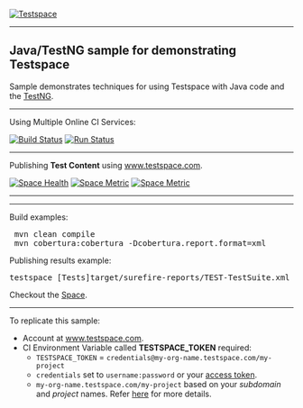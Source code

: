 [![Testspace](http://www.testspace.com/public/img/testspace_logo.png)](http://www.testspace.com)
***

## Java/TestNG sample for demonstrating Testspace

Sample demonstrates techniques for using Testspace with Java code and the [TestNG](http://testng.org/).

***

Using Multiple Online CI Services:

[![Build Status](https://travis-ci.org/testspace-samples/java.testng.svg?branch=master)](https://travis-ci.org/testspace-samples/java.testng)
[![Run Status](https://api.shippable.com/projects/570770c52a8192902e1bc922/badge?branch=master)](https://app.shippable.com/projects/570770c52a8192902e1bc922)


***
Publishing **Test Content** using www.testspace.com.

[![Space Health](https://samples.testspace.com/projects/125/spaces/456/badge)](https://samples.testspace.com/projects/125/spaces/456 "Test Cases")
[![Space Metric](https://samples.testspace.com/projects/125/spaces/456/metrics/299/badge)](https://samples.testspace.com/spaces/456/schema/Code%20Coverage "Code Coverage (branches)")
[![Space Metric](https://samples.testspace.com/projects/125/spaces/456/metrics/301/badge)](https://samples.testspace.com/spaces/456/schema/Code%20Coverage "Code Coverage (methods)")


***

***

Build examples:

<pre>
 mvn clean compile
 mvn cobertura:cobertura -Dcobertura.report.format=xml
</pre>

Publishing results example:

<pre>
testspace [Tests]target/surefire-reports/TEST-TestSuite.xml target/site/cobertura/coverage.xml  $TESTSPACE_TOKEN/$BRANCH_NAME
</pre>

Checkout the [Space](https://samples.testspace.com/projects/java.testng).

***

To replicate this sample: 
  - Account at www.testspace.com.
  - CI Environment Variable called **TESTSPACE_TOKEN** required:
    -  `TESTSPACE_TOKEN` = `credentials@my-org-name.testspace.com/my-project`
    - `credentials` set to `username:password` or your [access token](http://help.testspace.com/using-your-organization:user-settings).
    - `my-org-name.testspace.com/my-project` based on your *subdomain* and *project* names. Refer [here](http://help.testspace.com/reference:runner-reference#login-credentials) for more details. 
    

 
